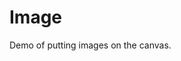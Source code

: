 <script setup>
import Block from '../components/Block.vue'

</script>
# Image
Demo of putting images on the canvas.


<Block name="demosImage" />